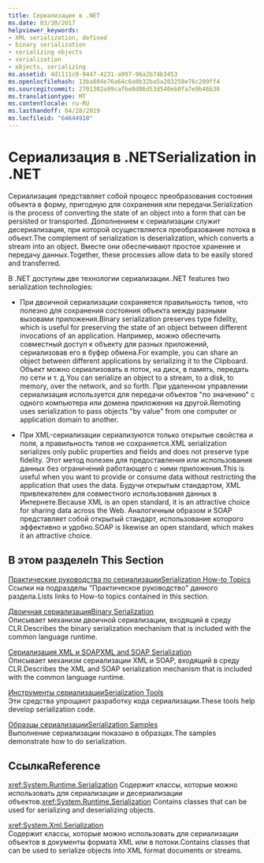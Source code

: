 ```yaml
---
title: Сериализация в .NET
ms.date: 03/30/2017
helpviewer_keywords:
- XML serialization, defined
- binary serialization
- serializing objects
- serialization
- objects, serializing
ms.assetid: 4d1111c0-9447-4231-a997-96a2b74b3453
ms.openlocfilehash: 13ba804e76a64c6a0b32ba5a203258e76c209ff4
ms.sourcegitcommit: 2701302a99cafbe0d86d53d540eb0fa7e9b46b36
ms.translationtype: MT
ms.contentlocale: ru-RU
ms.lasthandoff: 04/28/2019
ms.locfileid: "64644910"
---
```

# <a name="serialization-in-net"></a><span data-ttu-id="455f2-102">Сериализация в .NET</span><span class="sxs-lookup"><span data-stu-id="455f2-102">Serialization in .NET</span></span>
<span data-ttu-id="455f2-103">Сериализация представляет собой процесс преобразования состояния объекта в форму, пригодную для сохранения или передачи.</span><span class="sxs-lookup"><span data-stu-id="455f2-103">Serialization is the process of converting the state of an object into a form that can be persisted or transported.</span></span> <span data-ttu-id="455f2-104">Дополнением к сериализации служит десериализация, при которой осуществляется преобразование потока в объект.</span><span class="sxs-lookup"><span data-stu-id="455f2-104">The complement of serialization is deserialization, which converts a stream into an object.</span></span> <span data-ttu-id="455f2-105">Вместе они обеспечивают простое хранение и передачу данных.</span><span class="sxs-lookup"><span data-stu-id="455f2-105">Together, these processes allow data to be easily stored and transferred.</span></span>  
  
<span data-ttu-id="455f2-106">В .NET доступны две технологии сериализации.</span><span class="sxs-lookup"><span data-stu-id="455f2-106">.NET features two serialization technologies:</span></span>  
  
- <span data-ttu-id="455f2-107">При двоичной сериализации сохраняется правильность типов, что полезно для сохранения состояния объекта между разными вызовами приложения.</span><span class="sxs-lookup"><span data-stu-id="455f2-107">Binary serialization preserves type fidelity, which is useful for preserving the state of an object between different invocations of an application.</span></span> <span data-ttu-id="455f2-108">Например, можно обеспечить совместный доступ к объекту для разных приложений, сериализовав его в буфер обмена.</span><span class="sxs-lookup"><span data-stu-id="455f2-108">For example, you can share an object between different applications by serializing it to the Clipboard.</span></span> <span data-ttu-id="455f2-109">Объект можно сериализовать в поток, на диск, в память, передать по сети и т. д.</span><span class="sxs-lookup"><span data-stu-id="455f2-109">You can serialize an object to a stream, to a disk, to memory, over the network, and so forth.</span></span> <span data-ttu-id="455f2-110">При удаленном управлении сериализация используется для передачи объектов "по значению" с одного компьютера или домена приложения на другой.</span><span class="sxs-lookup"><span data-stu-id="455f2-110">Remoting uses serialization to pass objects "by value" from one computer or application domain to another.</span></span>  
  
- <span data-ttu-id="455f2-111">При XML-сериализации сериализуются только открытые свойства и поля, а правильность типов не сохраняется.</span><span class="sxs-lookup"><span data-stu-id="455f2-111">XML serialization serializes only public properties and fields and does not preserve type fidelity.</span></span> <span data-ttu-id="455f2-112">Этот метод полезен для предоставления или использования данных без ограничений работающего с ними приложения.</span><span class="sxs-lookup"><span data-stu-id="455f2-112">This is useful when you want to provide or consume data without restricting the application that uses the data.</span></span> <span data-ttu-id="455f2-113">Будучи открытым стандартом, XML привлекателен для совместного использования данных в Интернете.</span><span class="sxs-lookup"><span data-stu-id="455f2-113">Because XML is an open standard, it is an attractive choice for sharing data across the Web.</span></span> <span data-ttu-id="455f2-114">Аналогичным образом и SOAP представляет собой открытый стандарт, использование которого эффективно и удобно.</span><span class="sxs-lookup"><span data-stu-id="455f2-114">SOAP is likewise an open standard, which makes it an attractive choice.</span></span>  
  
## <a name="in-this-section"></a><span data-ttu-id="455f2-115">В этом разделе</span><span class="sxs-lookup"><span data-stu-id="455f2-115">In This Section</span></span>  
[<span data-ttu-id="455f2-116">Практические руководства по сериализации</span><span class="sxs-lookup"><span data-stu-id="455f2-116">Serialization How-to Topics</span></span>](../../../docs/standard/serialization/serialization-how-to-topics.md)  
<span data-ttu-id="455f2-117">Ссылки на подразделы "Практическое руководство" данного раздела.</span><span class="sxs-lookup"><span data-stu-id="455f2-117">Lists links to How-to topics contained in this section.</span></span>
  
[<span data-ttu-id="455f2-118">Двоичная сериализация</span><span class="sxs-lookup"><span data-stu-id="455f2-118">Binary Serialization</span></span>](../../../docs/standard/serialization/binary-serialization.md)  
<span data-ttu-id="455f2-119">Описывает механизм двоичной сериализации, входящий в среду CLR.</span><span class="sxs-lookup"><span data-stu-id="455f2-119">Describes the binary serialization mechanism that is included with the common language runtime.</span></span>

[<span data-ttu-id="455f2-120">Сериализация XML и SOAP</span><span class="sxs-lookup"><span data-stu-id="455f2-120">XML and SOAP Serialization</span></span>](../../../docs/standard/serialization/xml-and-soap-serialization.md)  
<span data-ttu-id="455f2-121">Описывает механизм сериализации XML и SOAP, входящий в среду CLR.</span><span class="sxs-lookup"><span data-stu-id="455f2-121">Describes the XML and SOAP serialization mechanism that is included with the common language runtime.</span></span>

[<span data-ttu-id="455f2-122">Инструменты сериализации</span><span class="sxs-lookup"><span data-stu-id="455f2-122">Serialization Tools</span></span>](../../../docs/standard/serialization/serialization-tools.md)  
<span data-ttu-id="455f2-123">Эти средства упрощают разработку кода сериализации.</span><span class="sxs-lookup"><span data-stu-id="455f2-123">These tools help develop serialization code.</span></span>

[<span data-ttu-id="455f2-124">Образцы сериализации</span><span class="sxs-lookup"><span data-stu-id="455f2-124">Serialization Samples</span></span>](../../../docs/standard/serialization/serialization-samples.md)  
<span data-ttu-id="455f2-125">Выполнение сериализации показано в образцах.</span><span class="sxs-lookup"><span data-stu-id="455f2-125">The samples demonstrate how to do serialization.</span></span>

## <a name="reference"></a><span data-ttu-id="455f2-126">Ссылка</span><span class="sxs-lookup"><span data-stu-id="455f2-126">Reference</span></span>
<span data-ttu-id="455f2-127"><xref:System.Runtime.Serialization> Содержит классы, которые можно использовать для сериализации и десериализации объектов.</span><span class="sxs-lookup"><span data-stu-id="455f2-127"><xref:System.Runtime.Serialization> Contains classes that can be used for serializing and deserializing objects.</span></span>
  
<xref:System.Xml.Serialization>  
<span data-ttu-id="455f2-128">Содержит классы, которые можно использовать для сериализации объектов в документы формата XML или в потоки.</span><span class="sxs-lookup"><span data-stu-id="455f2-128">Contains classes that can be used to serialize objects into XML format documents or streams.</span></span>